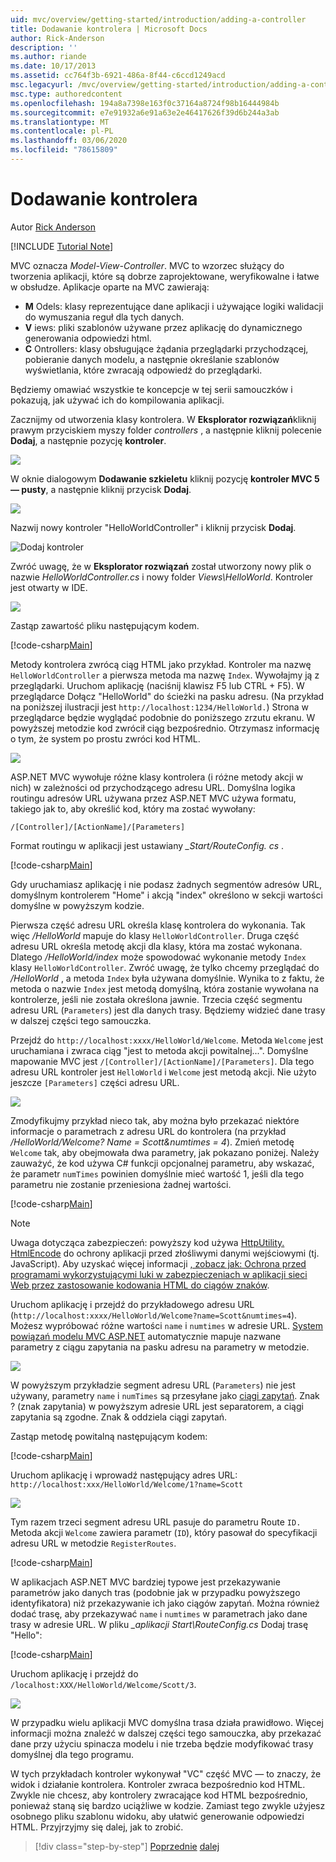```yaml
---
uid: mvc/overview/getting-started/introduction/adding-a-controller
title: Dodawanie kontrolera | Microsoft Docs
author: Rick-Anderson
description: ''
ms.author: riande
ms.date: 10/17/2013
ms.assetid: cc764f3b-6921-486a-8f44-c6ccd1249acd
msc.legacyurl: /mvc/overview/getting-started/introduction/adding-a-controller
msc.type: authoredcontent
ms.openlocfilehash: 194a8a7398e163f0c37164a8724f98b16444984b
ms.sourcegitcommit: e7e91932a6e91a63e2e46417626f39d6b244a3ab
ms.translationtype: MT
ms.contentlocale: pl-PL
ms.lasthandoff: 03/06/2020
ms.locfileid: "78615809"
---
```

# <a name="adding-a-controller"></a>Dodawanie kontrolera

Autor [Rick Anderson](https://twitter.com/RickAndMSFT)

[!INCLUDE [Tutorial Note](index.md)]

MVC oznacza *Model-View-Controller*. MVC to wzorzec służący do tworzenia aplikacji, które są dobrze zaprojektowane, weryfikowalne i łatwe w obsłudze. Aplikacje oparte na MVC zawierają:

- **M** Odels: klasy reprezentujące dane aplikacji i używające logiki walidacji do wymuszania reguł dla tych danych.
- **V** iews: pliki szablonów używane przez aplikację do dynamicznego generowania odpowiedzi html.
- **C** Ontrollers: klasy obsługujące żądania przeglądarki przychodzącej, pobieranie danych modelu, a następnie określanie szablonów wyświetlania, które zwracają odpowiedź do przeglądarki.

Będziemy omawiać wszystkie te koncepcje w tej serii samouczków i pokazują, jak używać ich do kompilowania aplikacji.

Zacznijmy od utworzenia klasy kontrolera. W **Eksplorator rozwiązań**kliknij prawym przyciskiem myszy folder *controllers* , a następnie kliknij polecenie **Dodaj**, a następnie pozycję **kontroler**.

![](adding-a-controller/_static/image1.png)

W oknie dialogowym **Dodawanie szkieletu** kliknij pozycję **kontroler MVC 5 — pusty**, a następnie kliknij przycisk **Dodaj**.

![](adding-a-controller/_static/image2.png)  

Nazwij nowy kontroler "HelloWorldController" i kliknij przycisk **Dodaj**.

![Dodaj kontroler](adding-a-controller/_static/image3.png)

Zwróć uwagę, że w **Eksplorator rozwiązań** został utworzony nowy plik o nazwie *HelloWorldController.cs* i nowy folder *Views\HelloWorld*. Kontroler jest otwarty w IDE.

![](adding-a-controller/_static/image4.png)

Zastąp zawartość pliku następującym kodem.

[!code-csharp[Main](adding-a-controller/samples/sample1.cs)]

Metody kontrolera zwrócą ciąg HTML jako przykład. Kontroler ma nazwę `HelloWorldController` a pierwsza metoda ma nazwę `Index`. Wywołajmy ją z przeglądarki. Uruchom aplikację (naciśnij klawisz F5 lub CTRL + F5). W przeglądarce Dołącz &quot;HelloWorld&quot; do ścieżki na pasku adresu. (Na przykład na poniższej ilustracji jest `http://localhost:1234/HelloWorld.`) Strona w przeglądarce będzie wyglądać podobnie do poniższego zrzutu ekranu. W powyższej metodzie kod zwrócił ciąg bezpośrednio. Otrzymasz informację o tym, że system po prostu zwróci kod HTML.

![](adding-a-controller/_static/image5.png)

ASP.NET MVC wywołuje różne klasy kontrolera (i różne metody akcji w nich) w zależności od przychodzącego adresu URL. Domyślna logika routingu adresów URL używana przez ASP.NET MVC używa formatu, takiego jak to, aby określić kod, który ma zostać wywołany:

`/[Controller]/[ActionName]/[Parameters]`

Format routingu w aplikacji jest ustawiany *\_Start/RouteConfig. cs* .

[!code-csharp[Main](adding-a-controller/samples/sample2.cs?highlight=7-8)]

Gdy uruchamiasz aplikację i nie podasz żadnych segmentów adresów URL, domyślnym kontrolerem "Home" i akcją "index" określono w sekcji wartości domyślne w powyższym kodzie.

Pierwsza część adresu URL określa klasę kontrolera do wykonania. Tak więc */HelloWorld* mapuje do klasy `HelloWorldController`. Druga część adresu URL określa metodę akcji dla klasy, która ma zostać wykonana. Dlatego */HelloWorld/index* może spowodować wykonanie metody `Index` klasy `HelloWorldController`. Zwróć uwagę, że tylko chcemy przeglądać do */HelloWorld* , a metoda `Index` była używana domyślnie. Wynika to z faktu, że metoda o nazwie `Index` jest metodą domyślną, która zostanie wywołana na kontrolerze, jeśli nie została określona jawnie. Trzecia część segmentu adresu URL (`Parameters`) jest dla danych trasy. Będziemy widzieć dane trasy w dalszej części tego samouczka.

Przejdź do `http://localhost:xxxx/HelloWorld/Welcome`. Metoda `Welcome` jest uruchamiana i zwraca ciąg &quot;jest to metoda akcji powitalnej...&quot;. Domyślne mapowanie MVC jest `/[Controller]/[ActionName]/[Parameters]`. Dla tego adresu URL kontroler jest `HelloWorld` i `Welcome` jest metodą akcji. Nie użyto jeszcze `[Parameters]` części adresu URL.

![](adding-a-controller/_static/image6.png)

Zmodyfikujmy przykład nieco tak, aby można było przekazać niektóre informacje o parametrach z adresu URL do kontrolera (na przykład */HelloWorld/Welcome? Name = Scott&amp;numtimes = 4*). Zmień metodę `Welcome` tak, aby obejmowała dwa parametry, jak pokazano poniżej. Należy zauważyć, że kod używa C# funkcji opcjonalnej parametru, aby wskazać, że parametr `numTimes` powinien domyślnie mieć wartość 1, jeśli dla tego parametru nie zostanie przeniesiona żadnej wartości.

[!code-csharp[Main](adding-a-controller/samples/sample3.cs)]

> [!NOTE]
> Uwaga dotycząca zabezpieczeń: powyższy kod używa [HttpUtility. HtmlEncode](https://msdn.microsoft.com/library/ee360286(v=vs.110).aspx) do ochrony aplikacji przed złośliwymi danymi wejściowymi (tj. JavaScript). Aby uzyskać więcej informacji [, zobacz jak: Ochrona przed programami wykorzystującymi luki w zabezpieczeniach w aplikacji sieci Web przez zastosowanie kodowania HTML do ciągów znaków](https://msdn.microsoft.com/library/a2a4yykt(v=vs.100).aspx).

 Uruchom aplikację i przejdź do przykładowego adresu URL (`http://localhost:xxxx/HelloWorld/Welcome?name=Scott&numtimes=4`). Możesz wypróbować różne wartości `name` i `numtimes` w adresie URL. [System powiązań modelu MVC ASP.NET](http://odetocode.com/Blogs/scott/archive/2009/04/27/6-tips-for-asp-net-mvc-model-binding.aspx) automatycznie mapuje nazwane parametry z ciągu zapytania na pasku adresu na parametry w metodzie.

![](adding-a-controller/_static/image7.png)

W powyższym przykładzie segment adresu URL (`Parameters`) nie jest używany, parametry `name` i `numTimes` są przesyłane jako [ciągi zapytań](http://en.wikipedia.org/wiki/Query_string). Znak ? (znak zapytania) w powyższym adresie URL jest separatorem, a ciągi zapytania są zgodne. Znak &amp; oddziela ciągi zapytań.

Zastąp metodę powitalną następującym kodem:

[!code-csharp[Main](adding-a-controller/samples/sample4.cs)]

Uruchom aplikację i wprowadź następujący adres URL: `http://localhost:xxx/HelloWorld/Welcome/1?name=Scott`

![](adding-a-controller/_static/image8.png)

Tym razem trzeci segment adresu URL pasuje do parametru Route `ID.` Metoda akcji `Welcome` zawiera parametr (`ID`), który pasował do specyfikacji adresu URL w metodzie `RegisterRoutes`.

[!code-csharp[Main](adding-a-controller/samples/sample5.cs?highlight=7)]

W aplikacjach ASP.NET MVC bardziej typowe jest przekazywanie parametrów jako danych tras (podobnie jak w przypadku powyższego identyfikatora) niż przekazywanie ich jako ciągów zapytań. Można również dodać trasę, aby przekazywać `name` i `numtimes` w parametrach jako dane trasy w adresie URL. W pliku *\_aplikacji Start\RouteConfig.cs* Dodaj trasę "Hello":

[!code-csharp[Main](adding-a-controller/samples/sample6.cs?highlight=13-16)]

Uruchom aplikację i przejdź do `/localhost:XXX/HelloWorld/Welcome/Scott/3`.

![](adding-a-controller/_static/image9.png)

W przypadku wielu aplikacji MVC domyślna trasa działa prawidłowo. Więcej informacji można znaleźć w dalszej części tego samouczka, aby przekazać dane przy użyciu spinacza modelu i nie trzeba będzie modyfikować trasy domyślnej dla tego programu.

W tych przykładach kontroler wykonywał &quot;VC&quot; część MVC — to znaczy, że widok i działanie kontrolera. Kontroler zwraca bezpośrednio kod HTML. Zwykle nie chcesz, aby kontrolery zwracające kod HTML bezpośrednio, ponieważ staną się bardzo uciążliwe w kodzie. Zamiast tego zwykle użyjesz osobnego pliku szablonu widoku, aby ułatwić generowanie odpowiedzi HTML. Przyjrzyjmy się dalej, jak to zrobić.

> [!div class="step-by-step"]
> [Poprzednie](getting-started.md)
> [dalej](adding-a-view.md)
